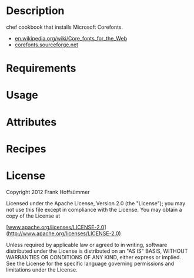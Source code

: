 # Description

chef cookbook that installs Microsoft Corefonts.

* [en.wikipedia.org/wiki/Core_fonts_for_the_Web](http://en.wikipedia.org/wiki/Core_fonts_for_the_Web)
* [corefonts.sourceforge.net](http://corefonts.sourceforge.net/)

# Requirements

# Usage

# Attributes

# Recipes

# License

Copyright 2012 Frank Hoffsümmer

Licensed under the Apache License, Version 2.0 (the "License");
you may not use this file except in compliance with the License.
You may obtain a copy of the License at

 [www.apache.org/licenses/LICENSE-2.0](http://www.apache.org/licenses/LICENSE-2.0)

Unless required by applicable law or agreed to in writing, software
distributed under the License is distributed on an "AS IS" BASIS,
WITHOUT WARRANTIES OR CONDITIONS OF ANY KIND, either express or implied.
See the License for the specific language governing permissions and
limitations under the License.
